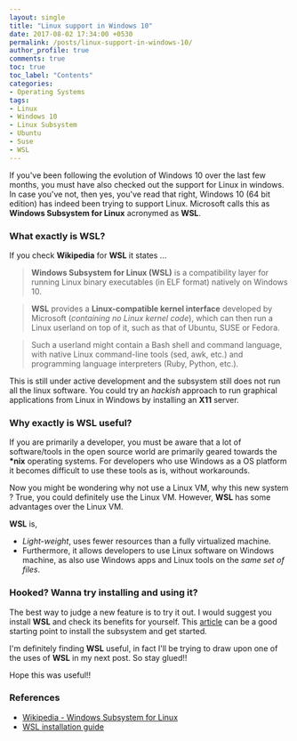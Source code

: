 ```yaml
---
layout: single
title: "Linux support in Windows 10"
date: 2017-08-02 17:34:00 +0530
permalink: /posts/linux-support-in-windows-10/
author_profile: true
comments: true
toc: true
toc_label: "Contents"
categories: 
- Operating Systems
tags:
- Linux
- Windows 10
- Linux Subsystem
- Ubuntu
- Suse
- WSL
---
```


If you've been following the evolution of Windows 10 over the last few months, you must have also checked out the support for Linux in windows. In case you've not, then yes, you've read that right, Windows 10 (64 bit edition) has indeed been trying to support Linux. Microsoft calls this as **Windows Subsystem for Linux** acronymed as **WSL**.

### What exactly is WSL?
If you check **Wikipedia** for **WSL** it states ...

> **Windows Subsystem for Linux (WSL)** is a compatibility layer for running Linux binary executables (in ELF format) natively on Windows 10.  

> **WSL** provides a **Linux-compatible kernel interface** developed by Microsoft (*containing no Linux kernel code*), which can then run a Linux userland on top of it, such as that of Ubuntu, SUSE or Fedora. 

> Such a userland might contain a Bash shell and command language, with native Linux command-line tools (sed, awk, etc.) and programming language interpreters (Ruby, Python, etc.).

This is still under active development and the subsystem still does not run all the linux software. You could try an *hackish* approach to run graphical applications from Linux in Windows by installing an **X11** server.

### Why exactly is WSL useful?
If you are primarily a developer, you must be aware that a lot of software/tools in the open source world are primarily geared towards the **\*nix** operating systems. For developers who use Windows as a OS platform it becomes difficult to use these tools as is, without workarounds.  

Now you might be wondering why not use a Linux VM, why this new system ? True, you could definitely use the Linux VM. However, **WSL**  has some advantages over the Linux VM.  

**WSL** is,
* *Light-weight*, uses fewer resources than a fully virtualized machine.
* Furthermore, it allows developers to use Linux software on Windows machine, as also use Windows apps and Linux tools on the *same set of files*.

### Hooked? Wanna try installing and using it?
The best way to judge a new feature is to try it out. I would suggest you install **WSL** and check its benefits for yourself. This [article](https://docs.microsoft.com/en-us/windows/wsl/install-win10) can be a good starting point to install the subsystem and get started.

I'm definitely finding **WSL** useful, in fact I'll be trying to draw upon one of the uses of **WSL** in my next post. So stay glued!!

Hope this was useful!!

### References
* [Wikipedia - Windows Subsystem for Linux](https://en.wikipedia.org/wiki/Windows_Subsystem_for_Linux)
* [WSL installation guide](https://docs.microsoft.com/en-us/windows/wsl/install-win10)

